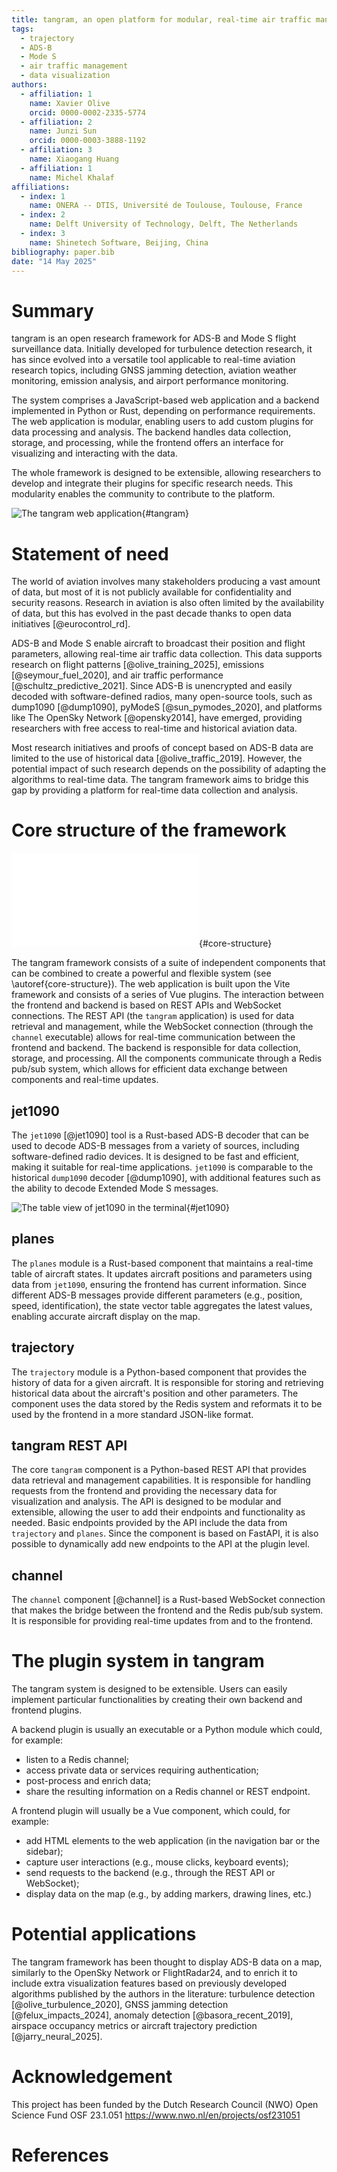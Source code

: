```yaml
---
title: tangram, an open platform for modular, real-time air traffic management research
tags:
  - trajectory
  - ADS-B
  - Mode S
  - air traffic management
  - data visualization
authors:
  - affiliation: 1
    name: Xavier Olive
    orcid: 0000-0002-2335-5774
  - affiliation: 2
    name: Junzi Sun
    orcid: 0000-0003-3888-1192
  - affiliation: 3
    name: Xiaogang Huang
  - affiliation: 1
    name: Michel Khalaf
affiliations:
  - index: 1
    name: ONERA -- DTIS, Université de Toulouse, Toulouse, France
  - index: 2
    name: Delft University of Technology, Delft, The Netherlands
  - index: 3
    name: Shinetech Software, Beijing, China
bibliography: paper.bib
date: "14 May 2025"
---
```


# Summary

tangram is an open research framework for ADS-B and Mode S flight surveillance data. Initially developed for turbulence detection research, it has since evolved into a versatile tool applicable to real-time aviation research topics, including GNSS jamming detection, aviation weather monitoring, emission analysis, and airport performance monitoring.

The system comprises a JavaScript-based web application and a backend implemented in Python or Rust, depending on performance requirements. The web application is modular, enabling users to add custom plugins for data processing and analysis. The backend handles data collection, storage, and processing, while the frontend offers an interface for visualizing and interacting with the data.

The whole framework is designed to be extensible, allowing researchers to develop and integrate their plugins for specific research needs. This modularity enables the community to contribute to the platform.

![The tangram web application](../docs/screenshot/tangram_screenshot_fr.png){#tangram}

# Statement of need

The world of aviation involves many stakeholders producing a vast amount of data, but most of it is not publicly available for confidentiality and security reasons. Research in aviation is also often limited by the availability of data, but this has evolved in the past decade thanks to open data initiatives [@eurocontrol_rd].

ADS-B and Mode S enable aircraft to broadcast their position and flight parameters, allowing real-time air traffic data collection. This data supports research on flight patterns [@olive_training_2025], emissions [@seymour_fuel_2020], and air traffic performance [@schultz_predictive_2021]. Since ADS-B is unencrypted and easily decoded with software-defined radios, many open-source tools, such as dump1090 [@dump1090], pyModeS [@sun_pymodes_2020], and platforms like The OpenSky Network [@opensky2014], have emerged, providing researchers with free access to real-time and historical aviation data.

Most research initiatives and proofs of concept based on ADS-B data are limited to the use of historical data [@olive_traffic_2019]. However, the potential impact of such research depends on the possibility of adapting the algorithms to real-time data. The tangram framework aims to bridge this gap by providing a platform for real-time data collection and analysis.

# Core structure of the framework

![Core structure of the framework](../docs/screenshot/tangram_diagram.pdf){#core-structure}

The tangram framework consists of a suite of independent components that can be combined to create a powerful and flexible system (see \autoref{core-structure}). The web application is built upon the Vite framework and consists of a series of Vue plugins. The interaction between the frontend and backend is based on REST APIs and WebSocket connections. The REST API (the `tangram` application) is used for data retrieval and management, while the WebSocket connection (through the `channel` executable) allows for real-time communication between the frontend and backend. The backend is responsible for data collection, storage, and processing. All the components communicate through a Redis pub/sub system, which allows for efficient data exchange between components and real-time updates.

## jet1090

The `jet1090` [@jet1090] tool is a Rust-based ADS-B decoder that can be used to decode ADS-B messages from a variety of sources, including software-defined radio devices. It is designed to be fast and efficient, making it suitable for real-time applications. `jet1090` is comparable to the historical `dump1090` decoder [@dump1090], with additional features such as the ability to decode Extended Mode S messages.

![The table view of `jet1090` in the terminal](../docs/screenshot/jet1090.png){#jet1090}

## planes

The `planes` module is a Rust-based component that maintains a real-time table of aircraft states. It updates aircraft positions and parameters using data from `jet1090`, ensuring the frontend has current information. Since different ADS-B messages provide different parameters (e.g., position, speed, identification), the state vector table aggregates the latest values, enabling accurate aircraft display on the map.

## trajectory

The `trajectory` module is a Python-based component that provides the history of data for a given aircraft. It is responsible for storing and retrieving historical data about the aircraft's position and other parameters. The component uses the data stored by the Redis system and reformats it to be used by the frontend in a more standard JSON-like format.

## tangram REST API

The core `tangram` component is a Python-based REST API that provides data retrieval and management capabilities. It is responsible for handling requests from the frontend and providing the necessary data for visualization and analysis. The API is designed to be modular and extensible, allowing the user to add their endpoints and functionality as needed. Basic endpoints provided by the API include the data from `trajectory` and `planes`. Since the component is based on FastAPI, it is also possible to dynamically add new endpoints to the API at the plugin level.

## channel

The `channel` component [@channel] is a Rust-based WebSocket connection that makes the bridge between the frontend and the Redis pub/sub system. It is responsible for providing real-time updates from and to the frontend.

# The plugin system in tangram

The tangram system is designed to be extensible. Users can easily implement particular functionalities by creating their own backend and frontend plugins.

A backend plugin is usually an executable or a Python module which could, for example:

- listen to a Redis channel;
- access private data or services requiring authentication;
- post-process and enrich data;
- share the resulting information on a Redis channel or REST endpoint.

A frontend plugin will usually be a Vue component, which could, for example:

- add HTML elements to the web application (in the navigation bar or the sidebar);
- capture user interactions (e.g., mouse clicks, keyboard events);
- send requests to the backend (e.g., through the REST API or WebSocket);
- display data on the map (e.g., by adding markers, drawing lines, etc.)

# Potential applications

The tangram framework has been thought to display ADS-B data on a map, similarly to the OpenSky Network or FlightRadar24, and to enrich it to include extra visualization features based on previously developed algorithms published by the authors in the literature: turbulence detection [@olive_turbulence_2020], GNSS jamming detection [@felux_impacts_2024], anomaly detection [@basora_recent_2019], airspace occupancy metrics or aircraft trajectory prediction [@jarry_neural_2025].

# Acknowledgement

This project has been funded by the Dutch Research Council (NWO) Open Science Fund OSF 23.1.051 <https://www.nwo.nl/en/projects/osf231051>

# References
